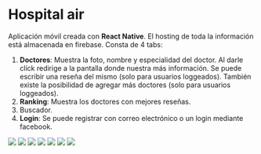 # Hospital air
Aplicación móvil creada con **React Native**. El hosting de toda la información está almacenada en firebase. Consta de 4 tabs:
1. **Doctores**: Muestra la foto, nombre y especialidad del doctor. Al darle click redirige a la pantalla donde nuestra más información. Se puede escribir una reseña del mismo (solo para usuarios loggeados). También existe la posibilidad de agregar más doctores (solo para usuarios loggeados).
2. **Ranking**: Muestra los doctores con mejores reseñas.
3. Buscador.
4. **Login**: Se puede registrar con correo electrónico o un login mediante facebook.

![](https://i.imgur.com/yhiRaov.png)
![](https://i.imgur.com/7EodhmN.png)
![](https://i.imgur.com/WTwdNji.png)
![](https://i.imgur.com/hiXInGc.png)
![](https://i.imgur.com/xpt7XZm.pngg)
![](https://i.imgur.com/KlaUYHt.png)
![](https://i.imgur.com/SA1ogub.png)
